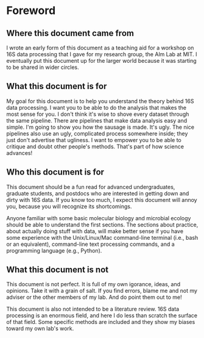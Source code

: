 # Foreword

## Where this document came from

I wrote an early form of this document as a teaching aid for a workshop on 16S data processing that I gave for my research group, the Alm Lab at MIT. I eventually put this document up for the larger world because it was starting to be shared in wider circles.

## What this document is for

My goal for this document is to help you understand the theory behind 16S data processing. I want you to be able to do the analysis that makes the most sense for you. I don't think it's wise to shove every dataset through the same pipeline. There are pipelines that make data analysis easy and simple. I'm going to show you how the sausage is made. It's ugly. The nice pipelines also use an ugly, complicated process somewhere inside; they just don't advertise that ugliness. I want to empower you to be able to critique and doubt other people's methods. That's part of how science advances!

## Who this document is for

This document should be a fun read for advanced undergraduates, graduate students, and postdocs who are interested in getting down and dirty with 16S data. If you know too much, I expect this document will annoy you, because you will recognize its shortcomings.

Anyone familiar with some basic molecular biology and microbial ecology should be able to understand the first sections. The sections about practice, about actually doing stuff with data, will make better sense if you have some experience with the Unix/Linux/Mac command-line terminal (i.e., bash or an equivalent), command-line text processing commands, and a programming language (e.g., Python).

## What this document is not

This document is not perfect. It is full of my own igorance, ideas, and opinions. Take it with a grain of salt. If you find errors, blame me and not my adviser or the other members of my lab. And do point them out to me!

This document is also not intended to be a literature review. 16S data processing is an enormous field, and here I do less than scratch the surface of that field. Some specific methods are included and they show my biases toward my own lab's work.
